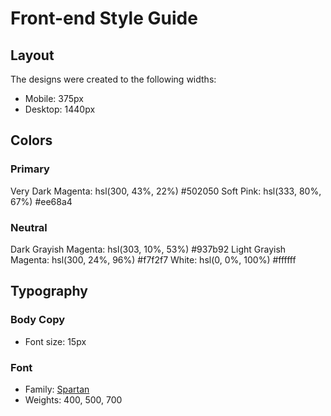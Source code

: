 # Front-end Style Guide

## Layout

The designs were created to the following widths:

- Mobile: 375px
- Desktop: 1440px

## Colors

### Primary

Very Dark Magenta: hsl(300, 43%, 22%) #502050
Soft Pink: hsl(333, 80%, 67%) #ee68a4

### Neutral

Dark Grayish Magenta: hsl(303, 10%, 53%) #937b92
Light Grayish Magenta: hsl(300, 24%, 96%) #f7f2f7
White: hsl(0, 0%, 100%) #ffffff
 
## Typography

### Body Copy

- Font size: 15px

### Font

- Family: [Spartan](https://fonts.google.com/specimen/Spartan)
- Weights: 400, 500, 700
